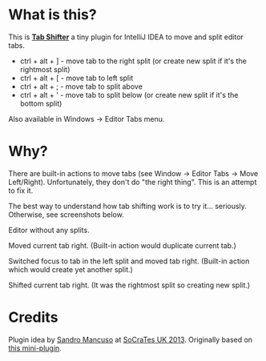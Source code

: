 What is this?
====
This is [**Tab Shifter**](http://plugins.jetbrains.com/plugin/7475) a tiny plugin for IntelliJ IDEA to move and split editor tabs.
 - ctrl + alt + \] - move tab to the right split (or create new split if it's the rightmost split)
 - ctrl + alt + \[ - move tab to left split
 - ctrl + alt + ; - move tab to split above
 - ctrl + alt + ' - move tab to split below (or create new split if it's the bottom split)

Also available in Windows -> Editor Tabs menu.


Why?
====
There are built-in actions to move tabs (see Window -> Editor Tabs -> Move Left/Right).
Unfortunately, they don't do "the right thing". This is an attempt to fix it.

The best way to understand how tab shifting work is to try it... seriously.
Otherwise, see screenshots below.

Editor without any splits.
<img src="https://raw.githubusercontent.com/dkandalov/tab-shift/master/screenshot0.png" alt="" title="" align="center"/>

Moved current tab right. (Built-in action would duplicate current tab.)
<img src="https://raw.githubusercontent.com/dkandalov/tab-shift/master/screenshot1.png" alt="" title="" align="center"/>

Switched focus to tab in the left split and moved tab right. (Built-in action which would create yet another split.)
<img src="https://raw.githubusercontent.com/dkandalov/tab-shift/master/screenshot2.png" alt="" title="" align="center"/>

Shifted current tab right.
(It was the rightmost split so creating new split.)
<img src="https://raw.githubusercontent.com/dkandalov/tab-shift/master/screenshot3.png" alt="" title="" align="center"/>


Credits
====
Plugin idea by [Sandro Mancuso](https://twitter.com/sandromancuso) at [SoCraTes UK 2013](http://socratesuk.org).
Originally based on [this mini-plugin](https://gist.github.com/dkandalov/6643735).